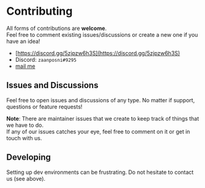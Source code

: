 # Contributing

All forms of contributions are **welcome**.<br/>
Feel free to comment existing issues/discussions or create a new one if you have an idea!

- [https://discord.gg/5zjpzw6h3S](https://discord.gg/5zjpzw6h3S)
- Discord: `zaanposni#9295`
- [mail me](mailto:me@zaanposni.com)

## Issues and Discussions

Feel free to open issues and discussions of any type. No matter if support, questions or feature requests!

**Note**: There are maintainer issues that we create to keep track of things that we have to do.<br/>
If any of our issues catches your eye, feel free to comment on it or get in touch with us.

## Developing

Setting up dev environments can be frustrating. Do not hesitate to contact us (see above).

